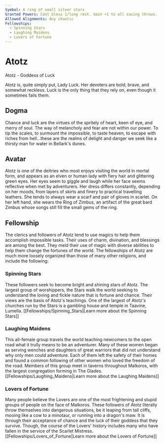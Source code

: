 ```yaml
---
Symbol: A ring of small silver stars
Granted Powers: Cast bless 1/long rest. Gain +1 to all saving throws.
Allowed Alignments: Any chaotic
Fellowships:
  - Spinning Stars
  - Laughing Maidens
  - Lovers of Fortune
---
```


# Atotz

Atotz - Goddess of Luck

Atotz is, quite simply put, Lady Luck. Her devoters are bold, brave, and somewhat reckless. Luck is the only thing that they rely on, even though it sometimes fails them.

## Dogma
Chance and luck are the virtues of the spritely of heart, keen of eye, and merry of soul. The way of melancholy and fear are not within our power. To tip the scales, to surmount the impossible, to taste heaven, to escape with riches from hell...these are the realms of delight and danger we seek like a thirsty man for water in Bellark's dunes.

## Avatar
Atotz is one of the deitries who most enjoys visiting the world in mortal form, and appears as an elven or human lady with fiery hair and glittering green eyes. Her eyes seem to giggle and laugh while her face seems reflective when met by adventurers. Her dress differs constantly, depending on her moods, from layers of skirts and finery to practical travelling leathers. She tends to always wear a scarf and pair of gloves in scarlet. On her left hand, she wears the Ring of Zimbus, an artifact of the great bard Zimbus whose songs still fill the small gems of the ring.

## Fellowship
The clerics and followers of Atotz tend to use magics to help them accomplish impossible tasks. Their uses of charm, divination, and blessings are among the best. They meld their use of magic with diverse abilities to help them change the fortunes of the world.
The fellowships of Atotz are much more loosely organized than those of many other religions, and include the following:

### Spinning Stars
These followers seek to become bright and shining stars of Atotz. The largest group of worshippers, the Stars walk the world seeking to understand the loving and fickle nature that is fortune and chance. Their views are the basis of Atotz's teachings. One of the largest of Atotz's churches run by the Stars is a gambling house and temple in Taavine, Lumella.
[[Fellowships/Spinning_Stars|Learn more about the Spinning Stars]]

### Laughing Maidens
This all-female group travels the world teaching newcomers to the open road what it trully means to be an adventurer. Many of these women began as serving wenches and daughters of great warriors that did not understand why only men could adventure. Each of them left the safety of their homes and found a common following of other women who loved the freedom of the road. Members of this group meet in taverns throughout Malkoros, with the largest congregation forming in The Glades.
[[Fellowships/Laughing_Maidens|Learn more about the Laughing Maidens]]

### Lovers of Fortune
Many people believe the Lovers are one of the most frightening and stupid groups of people on the face of Malkoros. These followers of Atotz literally throw themselves into dangerous situations, be it leaping from tall cliffs, mooing like a cow to a minotaur, or running into a dragon's maw. It is through their acceptance of chance and the luck of their goddess that they survive. Though, the course of the Lovers' history includes many who have fallen in the service of the Scarlet Mistress.
[[Fellowships/Lovers_of_Fortune|Learn more about the Lovers of Fortune]]